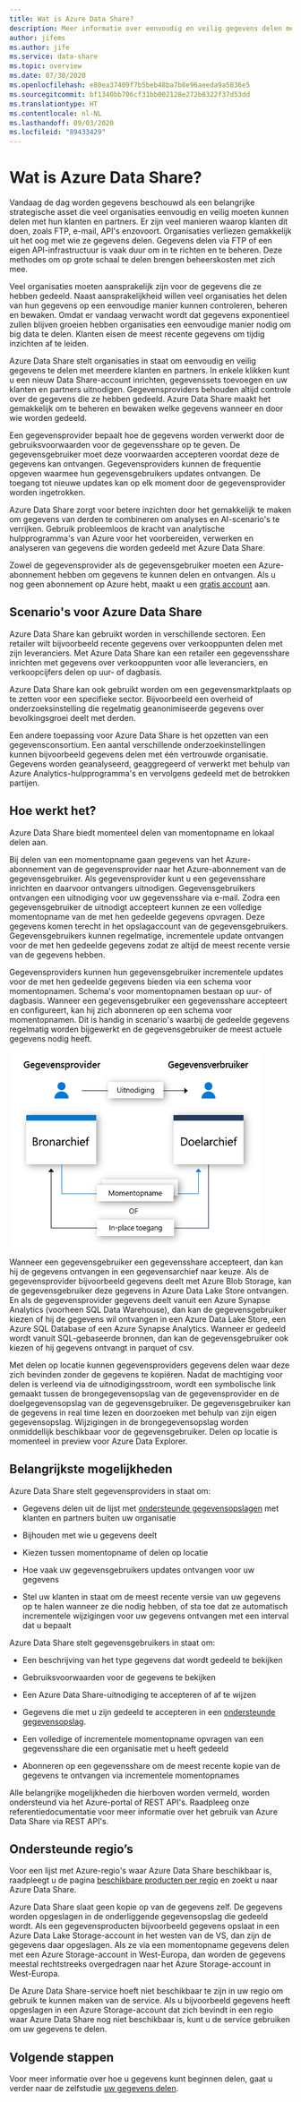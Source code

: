 ```yaml
---
title: Wat is Azure Data Share?
description: Meer informatie over eenvoudig en veilig gegevens delen met meerdere klanten en partners, met behulp van Azure Data Share.
author: jifems
ms.author: jife
ms.service: data-share
ms.topic: overview
ms.date: 07/30/2020
ms.openlocfilehash: e80ea37409f7b5beb48ba7b8e96aeeda9a5836e5
ms.sourcegitcommit: bf1340bb706cf31bb002128e272b8322f37d53dd
ms.translationtype: HT
ms.contentlocale: nl-NL
ms.lasthandoff: 09/03/2020
ms.locfileid: "89433429"
---
```

# <a name="what-is-azure-data-share"></a>Wat is Azure Data Share?

Vandaag de dag worden gegevens beschouwd als een belangrijke strategische asset die veel organisaties eenvoudig en veilig moeten kunnen delen met hun klanten en partners. Er zijn veel manieren waarop klanten dit doen, zoals FTP, e-mail, API's enzovoort. Organisaties verliezen gemakkelijk uit het oog met wie ze gegevens delen. Gegevens delen via FTP of een eigen API-infrastructuur is vaak duur om in te richten en te beheren. Deze methodes om op grote schaal te delen brengen beheerskosten met zich mee. 

Veel organisaties moeten aansprakelijk zijn voor de gegevens die ze hebben gedeeld. Naast aansprakelijkheid willen veel organisaties het delen van hun gegevens op een eenvoudige manier kunnen controleren, beheren en bewaken. Omdat er vandaag verwacht wordt dat gegevens exponentieel zullen blijven groeien hebben organisaties een eenvoudige manier nodig om big data te delen. Klanten eisen de meest recente gegevens om tijdig inzichten af te leiden.

Azure Data Share stelt organisaties in staat om eenvoudig en veilig gegevens te delen met meerdere klanten en partners. In enkele klikken kunt u een nieuw Data Share-account inrichten, gegevenssets toevoegen en uw klanten en partners uitnodigen. Gegevensproviders behouden altijd controle over de gegevens die ze hebben gedeeld. Azure Data Share maakt het gemakkelijk om te beheren en bewaken welke gegevens wanneer en door wie worden gedeeld. 

Een gegevensprovider bepaalt hoe de gegevens worden verwerkt door de gebruiksvoorwaarden voor de gegevensshare op te geven. De gegevensgebruiker moet deze voorwaarden accepteren voordat deze de gegevens kan ontvangen. Gegevensproviders kunnen de frequentie opgeven waarmee hun gegevensgebruikers updates ontvangen. De toegang tot nieuwe updates kan op elk moment door de gegevensprovider worden ingetrokken. 

Azure Data Share zorgt voor betere inzichten door het gemakkelijk te maken om gegevens van derden te combineren om analyses en AI-scenario's te verrijken. Gebruik probleemloos de kracht van analytische hulpprogramma's van Azure voor het voorbereiden, verwerken en analyseren van gegevens die worden gedeeld met Azure Data Share. 

Zowel de gegevensprovider als de gegevensgebruiker moeten een Azure-abonnement hebben om gegevens te kunnen delen en ontvangen. Als u nog geen abonnement op Azure hebt, maakt u een [gratis account](https://azure.microsoft.com/free/) aan.

## <a name="scenarios-for-azure-data-share"></a>Scenario's voor Azure Data Share

Azure Data Share kan gebruikt worden in verschillende sectoren. Een retailer wilt bijvoorbeeld recente gegevens over verkooppunten delen met zijn leveranciers. Met Azure Data Share kan een retailer een gegevensshare inrichten met gegevens over verkooppunten voor alle leveranciers, en verkoopcijfers delen op uur- of dagbasis. 

Azure Data Share kan ook gebruikt worden om een gegevensmarktplaats op te zetten voor een specifieke sector. Bijvoorbeeld een overheid of onderzoeksinstelling die regelmatig geanonimiseerde gegevens over bevolkingsgroei deelt met derden. 

Een andere toepassing voor Azure Data Share is het opzetten van een gegevensconsortium. Een aantal verschillende onderzoekinstellingen kunnen bijvoorbeeld gegevens delen met één vertrouwde organisatie. Gegevens worden geanalyseerd, geaggregeerd of verwerkt met behulp van Azure Analytics-hulpprogramma's en vervolgens gedeeld met de betrokken partijen. 

## <a name="how-it-works"></a>Hoe werkt het?

Azure Data Share biedt momenteel delen van momentopname en lokaal delen aan. 

Bij delen van een momentopname gaan gegevens van het Azure-abonnement van de gegevensprovider naar het Azure-abonnement van de gegevensgebruiker. Als gegevensprovider kunt u een gegevensshare inrichten en daarvoor ontvangers uitnodigen. Gegevensgebruikers ontvangen een uitnodiging voor uw gegevensshare via e-mail. Zodra een gegevensgebruiker de uitnodigt accepteert kunnen ze een volledige momentopname van de met hen gedeelde gegevens opvragen. Deze gegevens komen terecht in het opslagaccount van de gegevensgebruikers. Gegevensgebruikers kunnen regelmatige, incrementele update ontvangen voor de met hen gedeelde gegevens zodat ze altijd de meest recente versie van de gegevens hebben. 

Gegevensproviders kunnen hun gegevensgebruiker incrementele updates voor de met hen gedeelde gegevens bieden via een schema voor momentopnamen. Schema's voor momentopnamen bestaan op uur- of dagbasis. Wanneer een gegevensgebruiker een gegevensshare accepteert en configureert, kan hij zich abonneren op een schema voor momentopnamen. Dit is handig in scenario's waarbij de gedeelde gegevens regelmatig worden bijgewerkt en de gegevensgebruiker de meest actuele gegevens nodig heeft. 

![stroom gegevensshare](media/data-share-flow.png)

Wanneer een gegevensgebruiker een gegevensshare accepteert, dan kan hij de gegevens ontvangen in een gegevensarchief naar keuze. Als de gegevensprovider bijvoorbeeld gegevens deelt met Azure Blob Storage, kan de gegevensgebruiker deze gegevens in Azure Data Lake Store ontvangen. En als de gegevensprovider gegevens deelt vanuit een Azure Synapse Analytics (voorheen SQL Data Warehouse), dan kan de gegevensgebruiker kiezen of hij de gegevens wil ontvangen in een Azure Data Lake Store, een Azure SQL Database of een Azure Synapse Analytics. Wanneer er gedeeld wordt vanuit SQL-gebaseerde bronnen, dan kan de gegevensgebruiker ook kiezen of hij gegevens ontvangt in parquet of csv. 

Met delen op locatie kunnen gegevensproviders gegevens delen waar deze zich bevinden zonder de gegevens te kopiëren. Nadat de machtiging voor delen is verleend via de uitnodigingsstroom, wordt een symbolische link gemaakt tussen de brongegevensopslag van de gegevensprovider en de doelgegevensopslag van de gegevensgebruiker. De gegevensgebruiker kan de gegevens in real time lezen en doorzoeken met behulp van zijn eigen gegevensopslag. Wijzigingen in de brongegevensopslag worden onmiddellijk beschikbaar voor de gegevensgebruiker. Delen op locatie is momenteel in preview voor Azure Data Explorer.

## <a name="key-capabilities"></a>Belangrijkste mogelijkheden

Azure Data Share stelt gegevensproviders in staat om:

* Gegevens delen uit de lijst met [ondersteunde gegevensopslagen](supported-data-stores.md) met klanten en partners buiten uw organisatie

* Bijhouden met wie u gegevens deelt

* Kiezen tussen momentopname of delen op locatie

* Hoe vaak uw gegevensgebruikers updates ontvangen voor uw gegevens

* Stel uw klanten in staat om de meest recente versie van uw gegevens op te halen wanneer ze die nodig hebben, of sta toe dat ze automatisch incrementele wijzigingen voor uw gegevens ontvangen met een interval dat u bepaalt

Azure Data Share stelt gegevensgebruikers in staat om: 

* Een beschrijving van het type gegevens dat wordt gedeeld te bekijken

* Gebruiksvoorwaarden voor de gegevens te bekijken

* Een Azure Data Share-uitnodiging te accepteren of af te wijzen

* Gegevens die met u zijn gedeeld te accepteren in een [ondersteunde gegevensopslag](supported-data-stores.md).

* Een volledige of incrementele momentopname opvragen van een gegevensshare die een organisatie met u heeft gedeeld

* Abonneren op een gegevensshare om de meest recente kopie van de gegevens te ontvangen via incrementele momentopnames

Alle belangrijke mogelijkheden die hierboven worden vermeld, worden ondersteund via het Azure-portal of REST API's. Raadpleeg onze referentiedocumentatie voor meer informatie over het gebruik van Azure Data Share via REST API's. 

## <a name="supported-regions"></a>Ondersteunde regio’s

Voor een lijst met Azure-regio's waar Azure Data Share beschikbaar is, raadpleegt u de pagina [beschikbare producten per regio](https://azure.microsoft.com/global-infrastructure/services/?products=data-share) en zoekt u naar Azure Data Share. 

Azure Data Share slaat geen kopie op van de gegevens zelf. De gegevens worden opgeslagen in de onderliggende gegevensopslag die gedeeld wordt. Als een gegevensproducten bijvoorbeeld gegevens opslaat in een Azure Data Lake Storage-account in het westen van de VS, dan zijn de gegevens daar opgeslagen. Als ze via een momentopname gegevens delen met een Azure Storage-account in West-Europa, dan worden de gegevens meestal rechtstreeks overgedragen naar het Azure Storage-account in West-Europa.

De Azure Data Share-service hoeft niet beschikbaar te zijn in uw regio om gebruik te kunnen maken van de service. Als u bijvoorbeeld gegevens heeft opgeslagen in een Azure Storage-account dat zich bevindt in een regio waar Azure Data Share nog niet beschikbaar is, kunt u de service gebruiken om uw gegevens te delen. 

## <a name="next-steps"></a>Volgende stappen

Voor meer informatie over hoe u gegevens kunt beginnen delen, gaat u verder naar de zelfstudie [uw gegevens delen](share-your-data.md).
